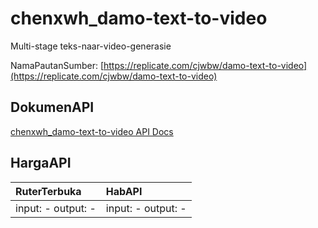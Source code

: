 # chenxwh_damo-text-to-video

Multi-stage teks-naar-video-generasie

NamaPautanSumber: [https://replicate.com/cjwbw/damo-text-to-video](https://replicate.com/cjwbw/damo-text-to-video)

## DokumenAPI

[chenxwh_damo-text-to-video API Docs](../apis/kl/chenxwh_damo-text-to-video.md)

## HargaAPI

| RuterTerbuka | HabAPI |
|:---|:---|
| input: - output: - | input: - output: - |
